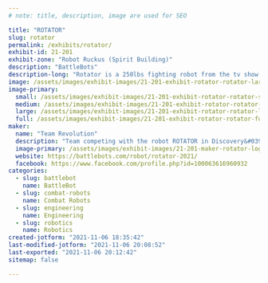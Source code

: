 ```yaml
---
# note: title, description, image are used for SEO

title: "ROTATOR"
slug: rotator
permalink: /exhibits/rotator/
exhibit-id: 21-201
exhibit-zone: "Robot Ruckus (Spirit Building)"
description: "BattleBots"
description-long: "Rotator is a 250lbs fighting robot from the tv show BattleBots on the Discovery Channel!"
image: /assets/images/exhibit-images/21-201-exhibit-rotator-rotator-large.png
image-primary: 
  small: /assets/images/exhibit-images/21-201-exhibit-rotator-rotator-small.png
  medium: /assets/images/exhibit-images/21-201-exhibit-rotator-rotator-medium.png
  large: /assets/images/exhibit-images/21-201-exhibit-rotator-rotator-large.png
  full: /assets/images/exhibit-images/21-201-exhibit-rotator-rotator-full.png
maker: 
  name: "Team Revolution"
  description: "Team competing with the robot ROTATOR in Discovery&#039;s BattleBots."
  image-primary: /assets/images/exhibit-images/21-201-maker-rotator-logo-medium.png
  website: https://battlebots.com/robot/rotator-2021/
  facebook: https://www.facebook.com/profile.php?id=100063616960932
categories: 
  - slug: battlebot
    name: BattleBot
  - slug: combat-robots
    name: Combat Robots
  - slug: engineering
    name: Engineering
  - slug: robotics
    name: Robotics
created-jotform: "2021-11-06 18:35:42"
last-modified-jotform: "2021-11-06 20:08:52"
last-exported: "2021-11-06 20:12:42"
sitemap: false

---
```

